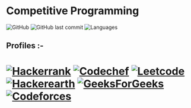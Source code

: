 # Competitive Programming


![GitHub](https://img.shields.io/github/license/mohitkhedkar/Competitive-programming?style=flat)
![GitHub last commit](https://img.shields.io/github/last-commit/mohitkhedkar/Competitive-programming?style=flat)
![Languages](https://img.shields.io/github/languages/count/mohitkhedkar/Competitive-programming?style=flat-square)

## Profiles :-
 # [![Hackerrank](https://img.shields.io/badge/-Hackerrank-00b300?style=flat&labelColor=00b300&logo=hackerrank&logoColor=white)](https://www.hackerrank.com/mohitkhedkar)   [![Codechef](https://img.shields.io/badge/-Codechef-5a331b?style=flat&labelColor=5a331b&logo=Codechef&logoColor=white)](https://www.codechef.com/users/mohitkhedkar)   [![Leetcode](https://img.shields.io/badge/-leetcode-f89f1b?style=flat&labelColor=f89f1b&logo=leetcode&logoColor=white)](https://leetcode.com/mohitkhedkar/)   [![Hackerearth](https://img.shields.io/badge/-hackerearth-323754?style=flat&labelColor=323754&logo=hackerearth&logoColor=d6d7dd)](https://www.hackerearth.com/@mohitkhedkar)   [![GeeksForGeeks](https://img.shields.io/badge/-GeeksForGeeks-006600?style=flat&labelColor=#006600&logo=Geeksforgeeks&logoColor=white)](https://auth.geeksforgeeks.org/user/mohitkhedkar/practice/)   [![Codeforces](https://img.shields.io/badge/-codeforces-d3e6e0?style=flat&labelColor=d3e6e0&logo=codeforces&logoColor=black)](https://codeforces.com/profile/mohitkhedkar)
